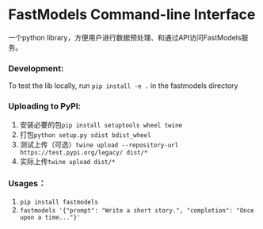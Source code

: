 # FastModels Command-line Interface

一个python library，方便用户进行数据预处理、和通过API访问FastModels服务。

### Development:
To test the lib locally, run `pip install -e .` in the fastmodels directory

### Uploading to PyPl:
1. 安装必要的包`pip install setuptools wheel twine`
2. 打包`python setup.py sdist bdist_wheel`
3. 测试上传（可选）`twine upload --repository-url https://test.pypi.org/legacy/ dist/*`
4. 实际上传`twine upload dist/*`


### Usages：
1. `pip install fastmodels`
2. `fastmodels '{"prompt": "Write a short story.", "completion": "Once upon a time..."}'`

